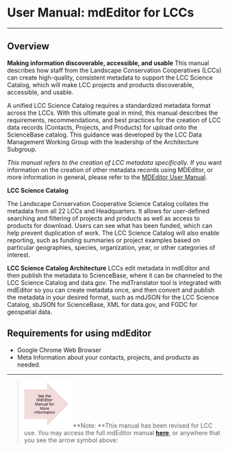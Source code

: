 # User Manual: mdEditor for LCCs

---

## **Overview**


**Making information discoverable, accessible, and usable**
This manual describes how staff from the Landscape Conservation Cooperatives (LCCs) can create high-quality, consistent metadata to support the LCC Science Catalog, which will make LCC projects and products discoverable, accessible, and usable. 

A unified LCC Science Catalog requires a standardized metadata format across the LCCs. With this ultimate goal in mind, this manual describes the requirements, recommendations, and best practices for the creation of LCC data records (Contacts, Projects, and Products) for upload onto the ScienceBase catalog. This guidance was developed by the LCC Data Management Working Group with the leadership of the Architecture Subgroup.

 _This manual refers to the creation of LCC metadata specifically_. If you want information on the creation of other metadata records using MDEditor, or more information in general, please refer to the [MDEditor User Manual](https://adiwg.gitbooks.io/mdeditor/content/).
 
 
 **LCC Science Catalog**
 
The Landscape Conservation Cooperative Science Catalog collates the metadata from all 22 LCCs and Headquarters. It allows for user-defined searching and filtering of projects and products as well as access to products for download. Users can see what has been funded, which can help prevent duplication of work. The LCC Science Catalog will also enable reporting, such as funding summaries or project examples based on particular geographies, species, organization, year, or other categories of interest.


**LCC Science Catalog Architecture**
LCCs edit metadata in mdEditor and then publish the metadata to ScienceBase, where it can be channeled to the LCC Science Catalog and data.gov. The mdTranslator tool is integrated with mdEditor so you can create metadata once, and then convert and publish the metadata in your desired format, such as mdJSON for the LCC Science Catalog, sbJSON for ScienceBase, XML for data.gov, and FGDC for geospatial data.



## Requirements for using mdEditor

* Google Chrome Web Browser
* Meta Information about your contacts, projects, and products as needed.

---

> ![](/assets/see_full_manual_for.png)**Note: **This manual has been revised for LCC use. You may access the full mdEditor manual [**here**](https://adiwg.gitbooks.io/mdeditor/content/), or anywhere that you see the arrow symbol above:






